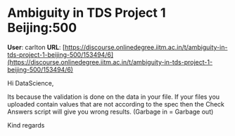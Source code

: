 # Ambiguity in TDS Project 1 Beijing:500

**User**: carlton
**URL**: [https://discourse.onlinedegree.iitm.ac.in/t/ambiguity-in-tds-project-1-beijing-500/153494/6](https://discourse.onlinedegree.iitm.ac.in/t/ambiguity-in-tds-project-1-beijing-500/153494/6)

Hi DataScience,

Its because the validation is done on the data in your file. If your files you uploaded contain values that are not according to the spec then the Check Answers script will give you wrong results. (Garbage in = Garbage out)

Kind regards
